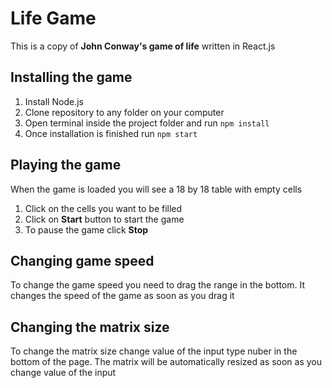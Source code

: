 # Life Game

This is a copy of **John Conway's game of life** written in React.js

## Installing the game

1. Install Node.js
2. Clone repository to any folder on your computer
3. Open terminal inside the project folder and run `npm install`
4. Once installation is finished run `npm start`

## Playing the game

When the game is loaded you will see a 18 by 18 table with empty cells

1. Click on the cells you want to be filled
2. Click on **Start** button to start the game
3. To pause the game click **Stop**

## Changing game speed

To change the game speed you need to drag the range in the bottom. It changes the speed of the game as soon as you drag it

## Changing the matrix size

To change the matrix size change value of the input type nuber in the bottom of the page. The matrix will be automatically resized as soon as you change value of the input
